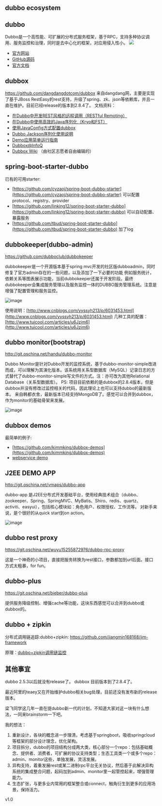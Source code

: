 ## dubbo ecosystem

## dubbo
Dubbo是一个高性能、可扩展的分布式服务框架，基于RPC，支持多种协议调用、服务监控和治理，同时是去中心化的框架，对应用侵入性小。 
![](http://static.oschina.net/uploads/img/201110/30093737_2LhG.jpg)
- [官方网站](http://dubbo.io)
- [GitHub源码](https://github.com/alibaba/dubbo)
- [官方文档](https://github.com/alibaba/dubbo/wiki)

## dubbox
https://github.com/dangdangdotcom/dubbox
来自dangdang网，主要是实现了基于JBoss RestEasy的rest支持，升级了spring、zk、json等依赖库，并且一直在维护。目前已经release的版本到2.8.4了。
文档资料：
- [在Dubbo中开发REST风格的远程调用（RESTful Remoting）](https://dangdangdotcom.github.io/dubbox/rest.html)
- [在Dubbo中使用高效的Java序列化（Kryo和FST）](https://dangdangdotcom.github.io/dubbox/serialization.html)
- [使用JavaConfig方式配置dubbox](https://dangdangdotcom.github.io/dubbox/java-config.html)
- [Dubbo Jackson序列化使用说明](https://dangdangdotcom.github.io/dubbox/jackson.html)
- [Demo应用简单运行指南](https://dangdangdotcom.github.io/dubbox/demo.html)
- [Dubbox@InfoQ](http://www.infoq.com/cn/news/2014/10/dubbox-open-source) 
- [Dubbox Wiki](https://github.com/dangdangdotcom/dubbox/wiki) （由社区志愿者自由编辑的）

## spring-boot-starter-dubbo
已有的可用starter:
 - [https://github.com/cyzaoj/spring-boot-dubbo-starter](https://github.com/cyzaoj/spring-boot-dubbo-starter) 可以配置protocol、registry、provider
 - [https://github.com/linking12/spring-boot-starter-dubbo](https://github.com/linking12/spring-boot-starter-dubbo) 可以自动配置、暴露服务
 - [https://github.com/tbud/spring-boot-starter-dubbo](https://github.com/tbud/spring-boot-starter-dubbo) 加了log

## dubbokeeper(dubbo-admin)
https://github.com/dubboclub/dubbokeeper

dubbokeeper是一个开源版本基于spring mvc开发的社区版dubboadmin，同时修复了官方admin存在的一些问题，以及添加了一下必要的功能 例如服务统计，依赖关系等图表展示功能，当前dubbokeeper还属于开发阶段。最终dubbokeeper会集成服务管理以及服务监控一体的DUBBO服务管理系统。注意是增强了配置管理和服务监控。

![image](http://img0.tuicool.com/rIFVZz6.jpg!web)

使用说明：[http://www.cnblogs.com/yyssyh213/p/6031453.html](http://www.cnblogs.com/yyssyh213/p/6031453.html)
几种工具的配置：[http://www.tuicool.com/articles/u6Jzim6](http://www.tuicool.com/articles/u6Jzim6)

## dubbo monitor(bootstrap)
http://git.oschina.net/handu/dubbo-monitor

Dubbo Monitor是针对Dubbo开发的监控系统，基于dubbo-monitor-simple改进而成，可以理解为其演化版本。该系统用关系型数据库（MySQL）记录日志的方式替代了dubbo-monitor-simple写文件的方式。注：亦可改为其他Relational Database（关系型数据库）。
PS: 项目目前依赖的是dubbox的2.8.4版本，但是dubbox并没有修改过监控相关的代码，因此理论上也可以支持dubbo的最新版本。
来自韩都衣舍，最新版本已经支持MongoDB了。感觉可以合并到dubbox，作为monitor的基础骨架来发展。

![image](https://raw.githubusercontent.com/wiki/handuyishe/dubbo-monitor/images/screenshot.png)

## dubbox demos

最简单的例子:
- [https://github.com/kimmking/dubbox-demos](https://github.com/kimmking/dubbox-demos)
- [webservice demo](https://github.com/dubbo/dubbo-ws-demo)

## J2EE DEMO APP
http://git.oschina.net/vmaps/dubbo-app

dubbo-app 是J2EE分布式开发基础平台，使用经典技术组合（dubbo、zookeeper、Spring、SpringMVC、MyBatis、Shiro、redis、quartz、activiti、easyui），包括核心模块如：角色用户、权限授权、工作流等。
对新手来说，是个很好的从quick start到on action。

![image](http://img.blog.csdn.net/20170510223912807?watermark/2/text/aHR0cDovL2Jsb2cuY3Nkbi5uZXQvS2ltbUtpbmc=/font/5a6L5L2T/fontsize/400/fill/I0JBQkFCMA==/dissolve/70/gravity/SouthEast)

## dubbo rest proxy

https://git.oschina.net/wuyu15255872976/dubbo-rpc-proxy

这是一个神奇的小项目，直接把服务转换为rest接口，参数都加到url后面。接口方式太粗暴，for fun。

## dubbo-plus

https://git.oschina.net/bieber/dubbo-plus

提供服务降级控制、增强cache等功能，这块东西感觉可以合并到dubbo或dubbox的。

## dubbo + zipkin

分布式调用链追踪:dubbo+zipkin:
https://github.com/jiangmin168168/jim-framework

原理：[dubbo+zipkin调用链监控](http://www.cnblogs.com/ASPNET2008/p/6709900.html)

## 其他事宜
dubbo 2.5.3以后就没有release了。
dubbox 目前版本到了2.8.4了。

最近阿里的teaey又在开始维护dubbo相关bug处理，目前还没有发布新的release版本。

梁飞同学这几年一直在提dubbo新一代的计划，不知道大家对这一块有什么想法，一同来brainstorm一下吧。

我的想法：
1. 重新设计，各块的概念进一步理清，考虑基于springboot，吸收springcloud等框架的部分设计理念，优化架构。
2. 项目拆分，dubbo的项目结构分成两大类，核心部分一个repo：包括基础概念、提供者、消费者，可扩展的协议支持类型；生态工具类一个或多个repo：admin、monitor这些，单独发展，灵活发展。
3. 异构支持，着重发展rest或某二进制rpc平台无关协议，然后基于此解决异构系统的集成整合问题，起码加到admin、monitor里一起管控起来，增强管理能力。
4. 生态扩张，与更多业内常用的框架整合或connect，触角衍生到更多的应用场景，保持活力。


v1.0
